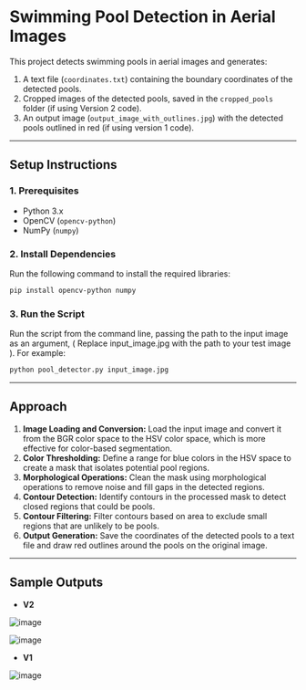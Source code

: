 # Swimming Pool Detection in Aerial Images

This project detects swimming pools in aerial images and generates:
1. A text file (`coordinates.txt`) containing the boundary coordinates of the detected pools.
2. Cropped images of the detected pools, saved in the `cropped_pools` folder (if using Version 2 code).
3. An output image (`output_image_with_outlines.jpg`) with the detected pools outlined in red (if using version 1 code).

---

## **Setup Instructions**

### **1. Prerequisites**
- Python 3.x
- OpenCV (`opencv-python`)
- NumPy (`numpy`)

### **2. Install Dependencies**
Run the following command to install the required libraries:

```bash
pip install opencv-python numpy
```

### **3. Run the Script**
Run the script from the command line, passing the path to the input image as an argument, ( Replace input_image.jpg with the path to your test image ). For example:
```bash
python pool_detector.py input_image.jpg
```

---
## **Approach**
1. **Image Loading and Conversion:** Load the input image and convert it from the BGR color space to the HSV color space, which is more effective for color-based segmentation.
2. **Color Thresholding:** Define a range for blue colors in the HSV space to create a mask that isolates potential pool regions.
3. **Morphological Operations:** Clean the mask using morphological operations to remove noise and fill gaps in the detected regions.
4. **Contour Detection:** Identify contours in the processed mask to detect closed regions that could be pools.
5. **Contour Filtering:** Filter contours based on area to exclude small regions that are unlikely to be pools.
6. **Output Generation:** Save the coordinates of the detected pools to a text file and draw red outlines around the pools on the original image.



---
## **Sample Outputs**

- **V2**
  
![image](https://github.com/user-attachments/assets/2aacadd1-0f66-41ff-bcb1-558eb23b9527)

![image](https://github.com/user-attachments/assets/4c93f9c0-bb25-455f-9bb1-762cf5a1e3ce)


- **V1**
  
![image](https://github.com/user-attachments/assets/ff431cee-8dc1-474b-a9d2-bcbee6eba00b)
